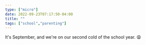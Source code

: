 ```yaml
---
type: ["micro"]
date: 2022-09-23T07:17:50-04:00
title: ""
tags: ["school","parenting"]
---
```

It's September, and we're on our second cold of the school year. 😩
